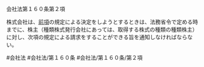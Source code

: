 会社法第１６０条第２項

株式会社は、[前項](会社法＿＿＿＿第１６０条第１項)の規定による決定をしようとするときは、法務省令で定める時までに、株主（種類株式発行会社にあっては、取得する株式の種類の種類株主）に対し、次項の規定による請求をすることができる旨を通知しなければならない。

#会社法
#会社法/第１６０条
#会社法/第１６０条/第２項
